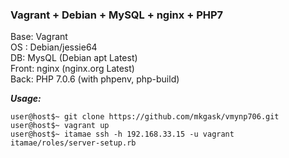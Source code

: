 
### Vagrant + Debian + MySQL + nginx + PHP7

Base: Vagrant  
OS : Debian/jessie64  
DB: MysQL (Debian apt Latest)  
Front: nginx (nginx.org Latest)  
Back: PHP 7.0.6 (with phpenv, php-build)

***Usage:***
```
user@host$~ git clone https://github.com/mkgask/vmynp706.git
user@host$~ vagrant up
user@host$~ itamae ssh -h 192.168.33.15 -u vagrant itamae/roles/server-setup.rb
```
